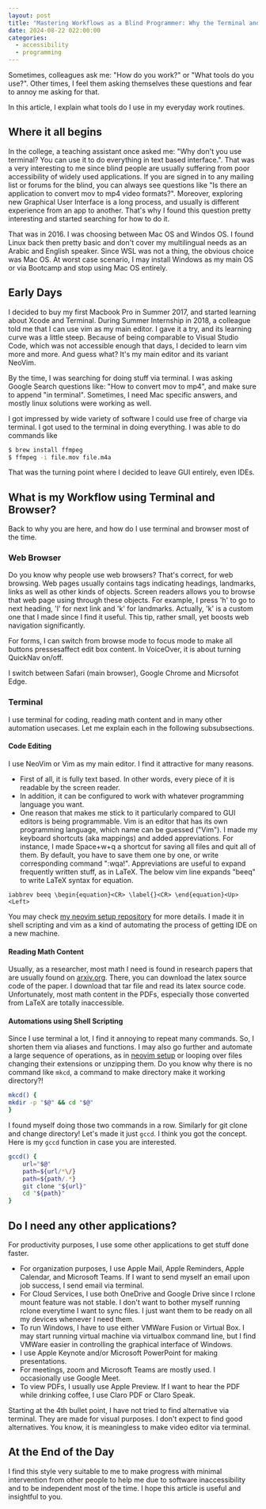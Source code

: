 ```yaml
---
layout: post
title: "Mastering Workflows as a Blind Programmer: Why the Terminal and Browser are All I Need (Kind of)"
date: 2024-08-22 022:00:00
categories:
  - accessibility
  - programming
---
```


Sometimes, colleagues ask me: "How do you work?" or "What tools do you use?".
Other times, I feel them asking themselves these questions and fear to annoy me asking for that.

In this article, I explain what tools do I use in my everyday work routines.

## Where it all begins

In the college, a teaching assistant once asked me: "Why don't you use terminal? You can use it to do everything in text based interface.".
That was a very interesting to me since blind people are usually suffering from poor accessibility of widely used applications.
If you are signed in to any mailing list or forums for the blind, you can always see questions like "Is there an application to convert mov to mp4 video formats?".
Moreover, exploring new Graphical User Interface is a long process, and usually is different experience from an app to another.
That's why I found this question pretty interesting and started searching for how to do it.

That was in 2016.
I was choosing between Mac OS and Windos OS.
I found Linux back then pretty basic and don't cover my multilingual needs as an Arabic and English speaker.
Since WSL was not a thing, the obvious choice was Mac OS.
At worst case scenario, I may install Windows as my main OS or via Bootcamp and stop using Mac OS entirely.

## Early Days

I decided to buy my first Macbook Pro in Summer 2017, and started learning about Xcode and Terminal.
During Summer Internship in 2018, a colleague told me that I can use vim as my main editor.
I gave it a try, and its learning curve was a little steep.
Because of being comparable to Visual Studio Code, which was not accessible enough that days, I decided to learn vim more and more.
And guess what? It's my main editor and its variant NeoVim.

By the time, I was searching for doing stuff via terminal.
I was asking Google Search questions like: "How to convert mov to mp4", and make sure to append "in terminal".
Sometimes, I need Mac specific answers, and mostly linux solutions were working as well.

I got impressed by wide variety of software I could use free of charge via terminal.
I got used to the terminal in doing everything.
I was able to do commands like
```bash
$ brew install ffmpeg
$ ffmpeg -i file.mov file.m4a
```
That was the turning point where I decided to leave GUI entirely, even IDEs.

## What is my Workflow using Terminal and Browser?

Back to why you are here, and how do I use terminal and browser most of the time.

### Web Browser

Do you know why people use web browsers? That's correct, for web browsing.
Web pages usually contains tags indicating headings, landmarks, links as well as other kinds of objects.
Screen readers allows you to browse that web page using through these objects.
For example, I press 'h' to go to next heading, 'l' for next link and 'k' for landmarks.
Actually, 'k' is a custom one that I made since I find it useful.
This tip, rather small, yet boosts web navigation significantly.

For forms, I can switch from browse mode to focus mode to make all buttons pressesaffect edit box content.
In VoiceOver, it is about turning QuickNav on/off.

I switch between Safari (main browser), Google Chrome and Micrsofot Edge.

### Terminal

I use terminal for coding, reading math content and in many other automation usecases.
Let me explain each in the following subsubsections.

#### Code Editing

I use NeoVim or Vim as my main editor.
I find it attractive for many reasons.

* First of all, it is fully text based.
In other words, every piece of it is readable by the screen reader.
* In addition, it can be configured to work with whatever programming language you want.
* One reason that makes me stick to it particularly compared to GUI editors is being programmable.
Vim is an editor that has its own programming language, which name can be guessed ("Vim").
I made my keyboard shortcuts (aka mappings) and added appreviations.
For instance, I made Space+w+q a shortcut for saving all files and quit all of them. By default, you have to save them one by one, or write corresponding command "<Esc>:wqa!<cr>".
Appreviations are useful to expand frequently written stuff, as in LaTeX. The below vim line expands "beeq" to write LaTeX syntax for equation.
```Vim
iabbrev beeq \begin{equation}<CR> \label{}<CR> \end{equation}<Up><Left>
```

You may check [my neovim setup repository](https://github.com/Mohamed-E-Fayed/neovim-development-environment) for more details.
I made it in shell scripting and vim as a kind of automating the process of getting IDE on a new machine.

#### Reading Math Content

Usually, as a researcher, most math I need is found in research papers that are usually found on [arxiv.org](arxiv.org).
There, you can download the latex source code of the paper.
I download that tar file and read its latex source code.
Unfortunately, most math content in the PDFs, especially those converted from LaTeX are totally inaccessible.

#### Automations using Shell Scripting

Since I use terminal a lot, I find it annoying to repeat many commands.
So, I shorten them via aliases and functions.
I may also go further and automate a large sequence of operations, as in [neovim setup](https://github.com/Mohamed-E-Fayed/neovim-development-environment) or looping over files changing their extensions or unzipping them.
Do you know why there is no command like ```mkcd```, a command to make directory make it working directory?!

```bash
mkcd() {
mkdir -p "$@" && cd "$@"
}
```

I found myself doing those two commands in a row.
Similarly for git clone and change directory! Let's made it just ```gccd```.
I think you got the concept.
Here is my ```gccd``` function in case you are interested.

```bash
gccd() {
    url="$@"
    path=${url/*\/}
    path=${path/.*}
    git clone "${url}"
    cd "${path}"
}
```

## Do I need any other applications?

For productivity purposes, I use some other applications to get stuff done faster.

* For organization purposes, I use Apple Mail, Apple Reminders, Apple Calendar, and Microsoft Teams.
If I want to send myself an email upon job success, I send email via terminal.
* For Cloud Services, I use both OneDrive and Google Drive since I rclone mount feature was not stable.
I don't want to bother myself running rclone everytime I want to sync files.
I just want them to be ready on all my devices whenever I need them.
* To run Windows, I have to use either VMWare Fusion or Virtual Box.
I may start running virtual machine via virtualbox command line, but I find VMWare easier in controlling the graphical interface of Windows.
* I use Apple Keynote and/or Microsoft PowerPoint for making presentations.
* For meetings, zoom and Microsoft Teams are mostly used. I occasionally use Google Meet.
* To view PDFs, I usually use Apple Preview.
If I want to hear the PDF while drinking coffee, I use Claro PDF or Claro Speak.

Starting at the 4th bullet point, I have not tried to find alternative via terminal.
They are made for visual purposes.
I don't expect to find good alternatives.
You know, it is meaningless to make video editor via terminal.

## At the End of the Day

I find this style very suitable to me to make progress with minimal intervention from other people to help me due to software inaccessibility and to be independent most of the time.
I hope this article is useful and insightful to you.


